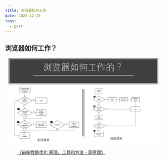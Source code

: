 ```yaml
---
title: 浏览器如何工作
date: 2023-12-25
tags:
  - post
---
```


## 浏览器如何工作？

![image-20220317145410626](./assets/image-20220317145410626.png)

> [《前端性能优化 原理，工具和方法 - 邓德瑞》](https://www.youtube.com/watch?v=xVD-E4248A8)